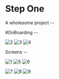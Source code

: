 # Step One
A wholesome project --

#OnBoarding -- 

![2](https://user-images.githubusercontent.com/64202952/170817128-01dd6a10-7328-4df3-93c8-53d12f03986c.png) ![3](https://user-images.githubusercontent.com/64202952/170817137-d7171d3f-8c3e-4530-b092-2abc53b08714.png) ![4](https://user-images.githubusercontent.com/64202952/170817139-dfb6eb8b-6ceb-407c-ab38-d08496d425da.png)


Screens --

![1](https://user-images.githubusercontent.com/64202952/170763112-0a4e6c12-72c0-47de-8eaf-cc37bfc69f63.png) ![5](https://user-images.githubusercontent.com/64202952/170826807-899f30a2-6f4e-4b3d-a2c6-0fefccd6c455.png) ![6](https://user-images.githubusercontent.com/64202952/170835038-257f3208-37c5-487f-b2be-6640744275fb.png) 

![7](https://user-images.githubusercontent.com/64202952/170876530-2de5f3af-286c-4f4d-93c5-40367a5e120d.png) ![8](https://user-images.githubusercontent.com/64202952/170876534-34f3ec4b-32a9-45ec-b023-75ef6b6e73d1.png) ![9](https://user-images.githubusercontent.com/64202952/170876538-9ee99da6-1af6-4ee5-a1f6-a2e408f385f8.png)
